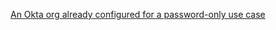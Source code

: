 [An Okta org already configured for a password-only use case](/docs/journeys/set-up-org/#set-up-your-okta-org-for-a-password-factor-only-use-case)
